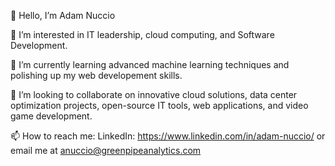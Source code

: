 👋 Hello, I’m Adam Nuccio

👀 I’m interested in IT leadership, cloud computing, and Software Development.

🌱 I’m currently learning advanced machine learning techniques and polishing up my web developement skills.

💞️ I’m looking to collaborate on innovative cloud solutions, data center optimization projects, open-source IT tools, web applications, and video game development.

📫 How to reach me: LinkedIn: https://www.linkedin.com/in/adam-nuccio/ or email me at anuccio@greenpipeanalytics.com

<!---
yahm0/yahm0 is a ✨ special ✨ repository because its `README.md` (this file) appears on your GitHub profile.
You can click the Preview link to take a look at your changes.
--->
